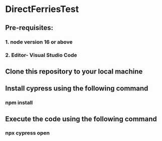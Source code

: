 # DirectFerriesTest
## Pre-requisites:
### 1. node version 16 or above
### 2. Editor- Visual Studio Code
## Clone this repository to your local machine
## Install cypress using the following command
### npm install
## Execute the code using the following command
### npx cypress open
